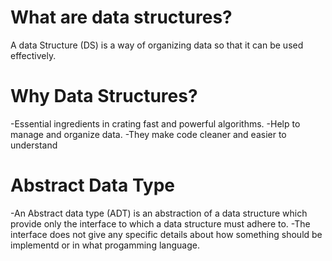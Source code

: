 # What are data structures?
A data Structure (DS) is a way of organizing data so that it can 
be used effectively.

# Why Data Structures?
-Essential ingredients in crating fast and powerful algorithms.
-Help to manage and organize data.
-They make code cleaner and easier to understand

# Abstract Data Type
-An Abstract data type (ADT) is an abstraction of a data structure which provide
only the interface to which a data structure must adhere to.
-The interface does not give any specific details about how something should be
implementd or in what progamming language.

